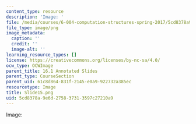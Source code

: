 ```yaml
---
content_type: resource
description: 'Image: '
file: /media/courses/6-004-computation-structures-spring-2017/5cd8378a9e6d275837313597c27210a9_Slide15.png
file_type: image/png
image_metadata:
  caption: ''
  credit: ''
  image-alt: ''
learning_resource_types: []
license: https://creativecommons.org/licenses/by-nc-sa/4.0/
ocw_type: OCWImage
parent_title: 16.1 Annotated Slides
parent_type: CourseSection
parent_uid: 61c8d864-831f-2145-e0a9-922732a385ec
resourcetype: Image
title: Slide15.png
uid: 5cd8378a-9e6d-2758-3731-3597c27210a9
---
```

Image: 